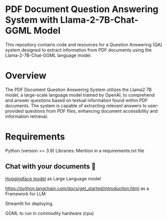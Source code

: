 # PDF Document Question Answering System with Llama-2-7B-Chat-GGML Model
This repository contains code and resources for a Question Answering (QA) system designed to extract information from PDF documents using the Llama-2-7B-Chat-GGML language model.

# Overview
The PDF Document Question Answering System utilizes the Llama2 7B model, a large-scale language model trained by OpenAI, to comprehend and answer questions based on textual information found within PDF documents. The system is capable of extracting relevant answers to user-provided questions from PDF files, enhancing document accessibility and information retrieval.

# Requirements
Python (version >= 3.9)
Libraries: Mention in a requirements.txt file 

## Chat with your documents 🚀
[Huggingface model](https://huggingface.co/TheBloke/Llama-2-7B-Chat-GGML/blob/main/llama-2-7b-chat.ggmlv3.q8_0.bin) as Large Language model

https://python.langchain.com/docs/get_started/introduction.html as a Framework for LLM

Streamlit for deploying.

GGML to run in commodity hardware (cpu)
